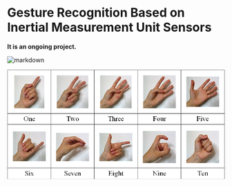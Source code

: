 # Gesture Recognition Based on Inertial Measurement Unit Sensors

**It is an ongoing project.**

![markdown](https://github.com/MEICLabFZU/Gesture-Recognition-based-on-IMU/blob/master/pic/The_overview_of_the_IMU_glove.png?raw=true)

![markdown](https://github.com/MEICLabFZU/Gesture-Recognition-based-on-IMU/blob/master/pic/Chinese_number_gesture.png?raw=true)
